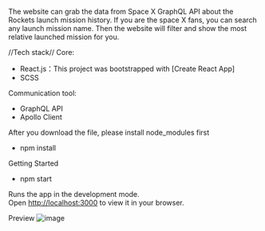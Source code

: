 The website can grab the data from Space X GraphQL API about the Rockets launch mission history.
If you are the space X fans, you can search any launch mission name.
Then the website will filter and show the most relative launched mission for you.  


//Tech stack//
Core:
- React.js：This project was bootstrapped with [Create React App]
- SCSS

Communication tool:
- GraphQL API
- Apollo Client

After you download the file, please install node_modules first
- npm install 

Getting Started 
- npm start


Runs the app in the development mode.\
Open [http://localhost:3000](http://localhost:3000) to view it in your browser.

Preview
![image](https://user-images.githubusercontent.com/86052060/169688328-4e9d4530-ba0a-4b5b-bb07-c1c18a0d9f3b.png)
